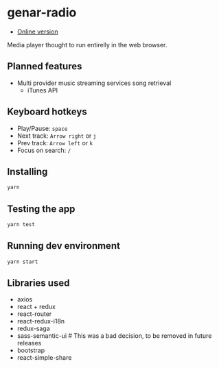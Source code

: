# genar-radio

* [Online version](http://genar-radio.surge.sh/)

Media player thought to run entirelly in the web browser.

## Planned features

* Multi provider music streaming services song retrieval
  * iTunes API

## Keyboard hotkeys

* Play/Pause: `space`
* Next track: `Arrow right` or `j`
* Prev track: `Arrow left` or `k`
* Focus on search: `/`

## Installing

```bash
yarn
```

## Testing the app

```bash
yarn test
```

## Running dev environment

```bash
yarn start
```

## Libraries used

* axios
* react + redux
* react-router
* react-redux-i18n
* redux-saga
* sass-semantic-ui # This was a bad decision, to be removed in future releases
* bootstrap
* react-simple-share

